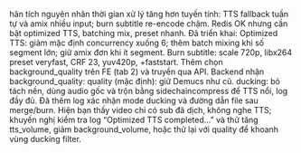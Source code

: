 hân tích nguyên nhân thời gian xử lý tăng hơn tuyến tính: TTS fallback tuần tự và amix nhiều input; burn subtitle re-encode chậm. Redis OK nhưng cần bật optimized TTS, batching mix, preset nhanh.
Đã triển khai:
Optimized TTS: giảm mặc định concurrency xuống 6; thêm batch mixing khi số segment lớn; giữ amix đơn khi ít segment.
Burn subtitle: scale 720p, libx264 preset veryfast, CRF 23, yuv420p, +faststart.
Thêm chọn background_quality trên FE (tab 2) và truyền qua API.
Backend nhận background_quality:
quality (mặc định): giữ Demucs như cũ.
ducking: bỏ tách nền, dùng audio gốc và trộn bằng sidechaincompress để TTS nổi, log đầy đủ.
Đã thêm log xác nhận mode ducking và đường dẫn file sau merge/burn. Hiện bạn thấy video chỉ có sub đã dịch, không nghe TTS; khuyến nghị kiểm tra log “Optimized TTS completed…” và thử tăng tts_volume, giảm background_volume, hoặc thử lại với quality để khoanh vùng ducking filter.